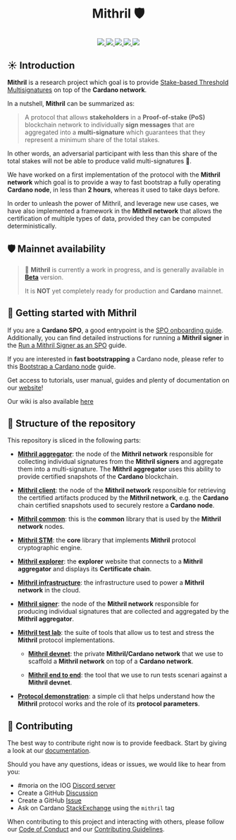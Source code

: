 # <p align="center">Mithril :shield:</p>

<div align="center">
  <a href='https://github.com/input-output-hk/mithril/actions'>
    <img src="https://img.shields.io/github/actions/workflow/status/input-output-hk/mithril/ci.yml?label=Tests&style=for-the-badge&branch=main">
  </a>
  <a href='https://github.com/input-output-hk/mithril/issues'>
    <img src="https://img.shields.io/github/issues/input-output-hk/mithril?label=Issues&style=for-the-badge">
  </a>
  <a href='https://github.com/input-output-hk/mithril/network/members'>
     <img src="https://img.shields.io/github/forks/input-output-hk/mithril?label=Forks&style=for-the-badge">
  </a>
  <a href='https://github.com/input-output-hk/mithril/stargazers'>
    <img src="https://img.shields.io/github/stars/input-output-hk/mithril?label=Stars&style=for-the-badge">
  </a>
  <a href='https://github.com/input-output-hk/mithril/blob/main/LICENSE'>
    <img src="https://img.shields.io/github/license/input-output-hk/mithril?label=License&style=for-the-badge">
  </a>
</div>

## :sunny: Introduction

**Mithril** is a research project which goal is to provide [Stake-based Threshold Multisignatures](https://iohk.io/en/research/library/papers/mithril-stake-based-threshold-multisignatures/) on top of the **Cardano network**.

In a nutshell, **Mithril** can be summarized as:

> A protocol that allows **stakeholders** in a **Proof-of-stake (PoS)** blockchain network to individually **sign messages** that are aggregated into a **multi-signature** which guarantees that they represent a minimum share of the total stakes.

In other words, an adversarial participant with less than this share of the total stakes will not be able to produce valid multi-signatures :closed_lock_with_key:.

We have worked on a first implementation of the protocol with the **Mithril network** which goal is to provide a way to fast bootstrap a fully operating **Cardano node**, in less than **2 hours**, whereas it used to take days before.

In order to unleash the power of Mithril, and leverage new use cases, we have also implemented a framework in the **Mithril network** that allows the certification of multiple types of data, provided they can be computed deterministically. 

## :shield: Mainnet availability

> :construction: **Mithril** is currently a work in progress, and is generally available in [**Beta**](https://mithril.network/doc/dev-blog/2023/07/21/mainnet-beta-launch) version.
>
> It is **NOT** yet completely ready for production and **Cardano** mainnet.


## :rocket: Getting started with Mithril

If you are a **Cardano SPO**, a good entrypoint is the [SPO onboarding guide](https://mithril.network/doc/manual/getting-started/SPO-on-boarding-guide). 
Additionally, you can find detailed instructions for running a **Mithril signer** in the [Run a Mithril Signer as an SPO](https://mithril.network/doc/manual/getting-started/run-signer-node) guide.

If you are interested in **fast bootstrapping** a Cardano node, please refer to this [Bootstrap a Cardano node](https://mithril.network/doc/manual/getting-started/bootstrap-cardano-node) guide.

Get access to tutorials, user manual, guides and plenty of documentation on our [website](https://mithril.network/doc)!

Our wiki is also available [here](https://github.com/input-output-hk/mithril/wiki)

## :satellite: Structure of the repository

This repository is sliced in the following parts:

* [**Mithril aggregator**](./mithril-aggregator): the node of the **Mithril network** responsible for collecting individual signatures from the **Mithril signers** and aggregate them into a multi-signature. The **Mithril aggregator** uses this ability to provide certified snapshots of the **Cardano** blockchain.

* [**Mithril client**](./mithril-client): the node of the **Mithril network** responsible for retrieving the certified artifacts produced by the **Mithril network**, e.g. the **Cardano** chain certified snapshots used to securely restore a **Cardano node**.

* [**Mithril common**](./mithril-common): this is the **common** library that is used by the **Mithril network** nodes.

* [**Mithril STM**](./mithril-stm): the **core** library that implements **Mithril** protocol cryptographic engine.

* [**Mithril explorer**](./mithril-explorer): the **explorer** website that connects to a **Mithril aggregator** and displays its **Certificate chain**.

* [**Mithril infrastructure**](./mithril-infra): the infrastructure used to power a **Mithril network** in the cloud.

* [**Mithril signer**](./mithril-signer): the node of the **Mithril network** responsible for producing individual signatures that are collected and aggregated by the **Mithril aggregator**.

* [**Mithril test lab**](./mithril-test-lab): the suite of tools that allow us to test and stress the **Mithril** protocol implementations.

  * [**Mithril devnet**](./mithril-test-lab/mithril-devnet): the private **Mithril/Cardano network** that we use to scaffold a **Mithril network** on top of a **Cardano network**.

  * [**Mithril end to end**](./mithril-test-lab/mithril-end-to-end): the tool that we use to run tests scenari against a **Mithril devnet**.

* [**Protocol demonstration**](./demo/protocol-demo): a simple cli that helps understand how the **Mithril** protocol works and the role of its **protocol parameters**.

## :bridge_at_night: Contributing

The best way to contribute right now is to provide feedback. Start by giving a look at our [documentation](https://mithril.network/doc).

Should you have any questions, ideas or issues, we would like to hear from you:

* #moria on the IOG [Discord server](https://discord.gg/5kaErDKDRq)
* Create a GitHub [Discussion](https://github.com/input-output-hk/mithril/discussions)
* Create a GitHub [Issue](https://github.com/input-output-hk/mithril/issues/new)
* Ask on Cardano [StackExchange](https://cardano.stackexchange.com/questions/tagged/mithril) using the `mithril` tag

When contributing to this project and interacting with others, please follow our [Code of Conduct](./CODE-OF-CONDUCT.md) and our [Contributing Guidelines](./CONTRIBUTING.md).
